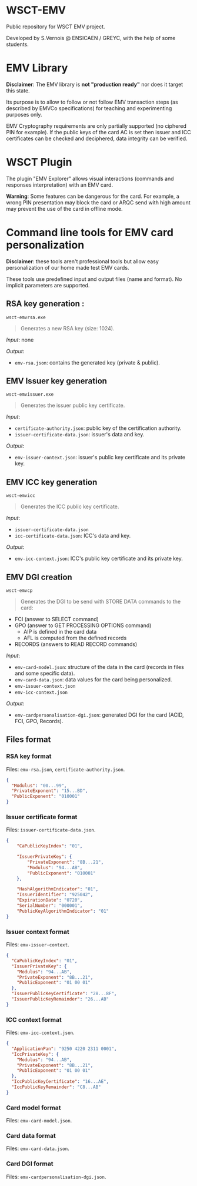 WSCT-EMV
=========

Public repository for WSCT EMV project.

Developed by S.Vernois @ ENSICAEN / GREYC, with the help of some students.

# EMV Library

**Disclaimer**: The EMV library is **not "production ready"** nor does it target this state.

Its purpose is to allow to follow or not follow EMV transaction steps (as described by EMVCo specifications) for teaching and experimenting purposes only.

EMV Cryptography requirements are only partially supported (no ciphered PIN for example).
If the public keys of the card AC is set then issuer and ICC certificates can be checked and deciphered, data integrity can be verified.

# WSCT Plugin

The plugin "EMV Explorer" allows visual interactions (commands and responses interpretation) with an EMV card.

**Warning**: Some features can be dangerous for the card. For example, a wrong PIN presentation may block the card or ARQC send with high amount may prevent the use of the card in offline mode.

# Command line tools for EMV card personalization

**Disclaimer**: these tools aren't professional tools but allow easy personalization of our home made test EMV cards.

These tools use predefined input and output files (name and format). No implicit parameters are supported.

## RSA key generation : 
```
wsct-emvrsa.exe
```
> Generates a new RSA key (size: 1024).

*Input*: none

*Output*:
* `emv-rsa.json`: contains the generated key (private & public).

## EMV Issuer key generation
```
wsct-emvissuer.exe
```
> Generates the issuer public key certificate.

*Input*:
* `certificate-authority.json`: public key of the certification authority.
* `issuer-certificate-data.json`: issuer's data and key.

*Output*:
* `emv-issuer-context.json`: issuer's public key certificate and its private key.

## EMV ICC key generation
```
wsct-emvicc
```
> Generates the ICC public key certificate.

*Input*: 
* `issuer-certificate-data.json`
* `icc-certificate-data.json`: ICC's data and key.

*Output*:
* `emv-icc-context.json`: ICC's public key certificate and its private key.

## EMV DGI creation
```
wsct-emvcp
```
> Generates the DGI to be send with STORE DATA commands to the card:
* FCI (answer to SELECT command)
* GPO (answer to GET PROCESSING OPTIONS command)
  * AIP is defined in the card data
  * AFL is computed from the defined records
* RECORDS (answers to READ RECORD commands)

*Input*: 
* `emv-card-model.json`: structure of the data in the card (records in files and some specific data).
* `emv-card-data.json`: data values for the card being personalized.
* `emv-issuer-context.json`
* `emv-icc-context.json`

*Output*:
* `emv-cardpersonalisation-dgi.json`: generated DGI for the card (ACID, FCI, GPO, Records).

## Files format

### RSA key format
 Files: `emv-rsa.json`, `certificate-authority.json`.
```json
{
  "Modulus": "00...99",
  "PrivateExponent": "15...BD",
  "PublicExponent": "010001"
}
```

### Issuer certificate format
Files: `issuer-certificate-data.json`.
```json
{
    "CaPublicKeyIndex": "01",

    "IssuerPrivateKey": {
        "PrivateExponent": "8B...21",
        "Modulus": "94...AB",
        "PublicExponent": "010001"
    },

    "HashAlgorithmIndicator": "01",
    "IssuerIdentifier": "925042",
    "ExpirationDate": "0720",
    "SerialNumber": "000001",
    "PublicKeyAlgorithmIndicator": "01"
}
```

### Issuer context format
Files: `emv-issuer-context`.
```json
{
  "CaPublicKeyIndex": "01",
  "IssuerPrivateKey": {
    "Modulus": "94...AB",
    "PrivateExponent": "8B...21",
    "PublicExponent": "01 00 01"
  },
  "IssuerPublicKeyCertificate": "28...8F",
  "IssuerPublicKeyRemainder": "26...AB"
}
```

### ICC context format
Files: `emv-icc-context.json`.
```json
{
  "ApplicationPan": "9250 4220 2311 0001",
  "IccPrivateKey": {
    "Modulus": "94...AB",
    "PrivateExponent": "8B...21",
    "PublicExponent": "01 00 01"
  },
  "IccPublicKeyCertificate": "16...AE",
  "IccPublicKeyRemainder": "C8...AB"
}
```

### Card model format
Files: `emv-card-model.json`.

### Card data format
Files: `emv-card-data.json`.

### Card DGI format
Files: `emv-cardpersonalisation-dgi.json`.
